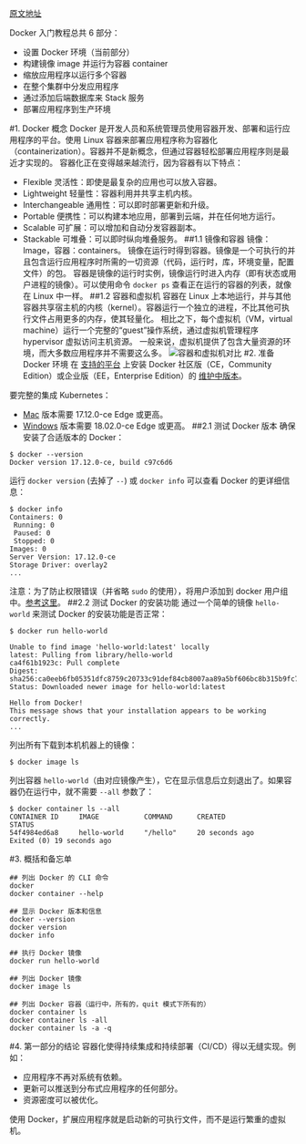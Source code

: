 [原文地址](https://docs.docker.com/get-started/)

Docker 入门教程总共 6 部分：

- 设置 Docker 环境（当前部分）
- 构建镜像 image 并运行为容器 container
- 缩放应用程序以运行多个容器
- 在整个集群中分发应用程序
- 通过添加后端数据库来 Stack 服务
- 部署应用程序到生产环境

#1. Docker 概念
Docker 是开发人员和系统管理员使用容器开发、部署和运行应用程序的平台。使用 Linux 容器来部署应用程序称为容器化（containerization）。容器并不是新概念，但通过容器轻松部署应用程序则是最近才实现的。
容器化正在变得越来越流行，因为容器有以下特点：

- Flexible 灵活性：即使是最复杂的应用也可以放入容器。
- Lightweight 轻量性：容器利用并共享主机内核。
- Interchangeable 通用性：可以即时部署更新和升级。
- Portable 便携性：可以构建本地应用，部署到云端，并在任何地方运行。
- Scalable 可扩展：可以增加和自动分发容器副本。
- Stackable 可堆叠：可以即时纵向堆叠服务。
##1.1 镜像和容器
镜像：Image，容器：containers。
镜像在运行时得到容器。镜像是一个可执行的并且包含运行应用程序时所需的一切资源（代码，运行时，库，环境变量，配置文件）的包。
容器是镜像的运行时实例，镜像运行时进入内存（即有状态或用户进程的镜像）。可以使用命令 `docker ps` 查看正在运行的容器的列表，就像在 Linux 中一样。
##1.2 容器和虚拟机
容器在 Linux 上本地运行，并与其他容器共享宿主机的内核（kernel）。容器运行一个独立的进程，不比其他可执行文件占用更多的内存，使其轻量化。
相比之下，每个虚拟机（VM，virtual machine）运行一个完整的“guest”操作系统，通过虚拟机管理程序 hypervisor 虚拟访问主机资源。 一般来说，虚拟机提供了包含大量资源的环境，而大多数应用程序并不需要这么多。
![容器和虚拟机对比](http://img.blog.csdn.net/20180223171730150?watermark/2/text/aHR0cDovL2Jsb2cuY3Nkbi5uZXQva2lrYWphY2s=/font/5a6L5L2T/fontsize/400/fill/I0JBQkFCMA==/dissolve/70)
#2. 准备 Docker 环境
在 [支持的平台](https://docs.docker.com/engine/installation/#supported-platforms) 上安装 Docker 社区版（CE，Community Edition）或企业版（EE，Enterprise Edition）的 [维护中版本](https://docs.docker.com/engine/installation/#updates-and-patches)。

要完整的集成 Kubernetes：
- [Mac](https://docs.docker.com/docker-for-mac/kubernetes/) 版本需要 17.12.0-ce Edge 或更高。
- [Windows](https://docs.docker.com/docker-for-windows/kubernetes/) 版本需要 18.02.0-ce Edge 或更高。
##2.1 测试 Docker 版本
确保安装了合适版本的 Docker：
```
$ docker --version
Docker version 17.12.0-ce, build c97c6d6
```
运行 `docker version` (去掉了 `--`) 或 `docker info` 可以查看 Docker 的更详细信息：
```
$ docker info
Containers: 0
 Running: 0
 Paused: 0
 Stopped: 0
Images: 0
Server Version: 17.12.0-ce
Storage Driver: overlay2
...
```
注意：为了防止权限错误（并省略 `sudo` 的使用），将用户添加到 docker 用户组中。[参考这里](https://docs.docker.com/engine/installation/linux/linux-postinstall/)。
##2.2 测试 Docker 的安装功能
通过一个简单的镜像 `hello-world` 来测试 Docker 的安装功能是否正常：
```
$ docker run hello-world

Unable to find image 'hello-world:latest' locally
latest: Pulling from library/hello-world
ca4f61b1923c: Pull complete
Digest: sha256:ca0eeb6fb05351dfc8759c20733c91def84cb8007aa89a5bf606bc8b315b9fc7
Status: Downloaded newer image for hello-world:latest

Hello from Docker!
This message shows that your installation appears to be working correctly.
...
```
列出所有下载到本机机器上的镜像：
```
$ docker image ls
```
列出容器 `hello-world`（由对应镜像产生），它在显示信息后立刻退出了。如果容器仍在运行中，就不需要 `--all` 参数了：
```
$ docker container ls --all
CONTAINER ID     IMAGE           COMMAND      CREATED            STATUS
54f4984ed6a8     hello-world     "/hello"     20 seconds ago     Exited (0) 19 seconds ago
```
#3. 概括和备忘单
```
## 列出 Docker 的 CLI 命令
docker
docker container --help

## 显示 Docker 版本和信息
docker --version
docker version
docker info

## 执行 Docker 镜像
docker run hello-world

## 列出 Docker 镜像
docker image ls

## 列出 Docker 容器（运行中，所有的，quit 模式下所有的）
docker container ls
docker container ls -all
docker container ls -a -q
```
#4. 第一部分的结论
容器化使得持续集成和持续部署（CI/CD）得以无缝实现。例如：

- 应用程序不再对系统有依赖。
- 更新可以推送到分布式应用程序的任何部分。
- 资源密度可以被优化。

使用 Docker，扩展应用程序就是启动新的可执行文件，而不是运行繁重的虚拟机。